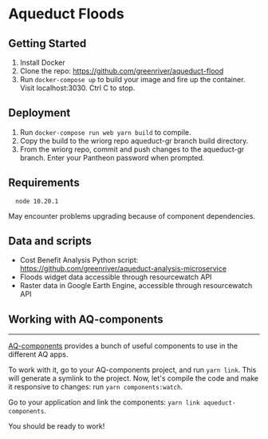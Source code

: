 # Aqueduct Floods

## Getting Started

1. Install Docker
2. Clone the repo: https://github.com/greenriver/aqueduct-flood
3. Run `docker-compose up` to build your image and fire up the container. Visit localhost:3030. Ctrl C to stop.

## Deployment

1. Run `docker-compose run web yarn build` to compile.
2. Copy the build to the wriorg repo aqueduct-gr branch build directory.
3. From the wriorg repo, commit and push changes to the aqueduct-gr branch. Enter your Pantheon password when prompted.

## Requirements
```
  node 10.20.1
```

May encounter problems upgrading because of component dependencies.

## Data and scripts

- Cost Benefit Analysis Python script: https://github.com/greenriver/aqueduct-analysis-microservice
- Floods widget data accessible through resourcewatch API
- Raster data in Google Earth Engine, accessible through resourcewatch API

## Working with AQ-components

---
[AQ-components](https://vizzuality.github.io/aqueduct-components/) provides a bunch of useful components to use in the different AQ apps.

To work with it, go to your AQ-components project, and run `yarn link`. This will generate a symlink to the project. Now, let's compile
the code and make it responsive to changes: run `yarn components:watch`.

Go to your application and link the components: `yarn link aqueduct-components`.

You should be ready to work!


